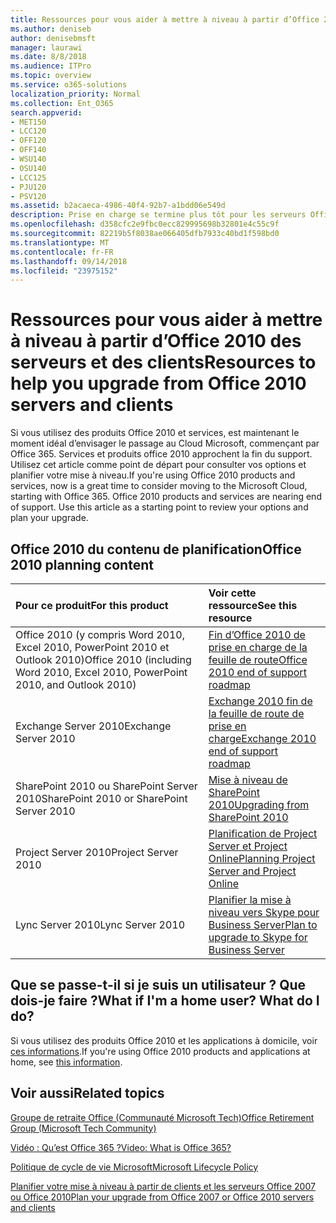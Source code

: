 ```yaml
---
title: Ressources pour vous aider à mettre à niveau à partir d’Office 2010 des serveurs et des clients
ms.author: deniseb
author: denisebmsft
manager: laurawi
ms.date: 8/8/2018
ms.audience: ITPro
ms.topic: overview
ms.service: o365-solutions
localization_priority: Normal
ms.collection: Ent_O365
search.appverid:
- MET150
- LCC120
- OFF120
- OFF140
- WSU140
- OSU140
- LCC125
- PJU120
- PSV120
ms.assetid: b2acaeca-4986-40f4-92b7-a1bdd06e549d
description: Prise en charge se termine plus tôt pour les serveurs Office 2010 et les applications clientes et accords de support personnalisés ne sont pas disponibles. Utilisez cet article pour commencer à planifier votre mise à niveau maintenant.
ms.openlocfilehash: d358cfc2e9fbc0ecc829995698b32801e4c55c9f
ms.sourcegitcommit: 82219b5f8038ae066405dfb7933c40bd1f598bd0
ms.translationtype: MT
ms.contentlocale: fr-FR
ms.lasthandoff: 09/14/2018
ms.locfileid: "23975152"
---
```

# <a name="resources-to-help-you-upgrade-from-office-2010-servers-and-clients"></a><span data-ttu-id="1e9aa-104">Ressources pour vous aider à mettre à niveau à partir d’Office 2010 des serveurs et des clients</span><span class="sxs-lookup"><span data-stu-id="1e9aa-104">Resources to help you upgrade from Office 2010 servers and clients</span></span>

<span data-ttu-id="1e9aa-p102">Si vous utilisez des produits Office 2010 et services, est maintenant le moment idéal d’envisager le passage au Cloud Microsoft, commençant par Office 365. Services et produits office 2010 approchent la fin du support. Utilisez cet article comme point de départ pour consulter vos options et planifier votre mise à niveau.</span><span class="sxs-lookup"><span data-stu-id="1e9aa-p102">If you're using Office 2010 products and services, now is a great time to consider moving to the Microsoft Cloud, starting with Office 365. Office 2010 products and services are nearing end of support. Use this article as a starting point to review your options and plan your upgrade.</span></span>
      
## <a name="office-2010-planning-content"></a><span data-ttu-id="1e9aa-108">Office 2010 du contenu de planification</span><span class="sxs-lookup"><span data-stu-id="1e9aa-108">Office 2010 planning content</span></span>
  
|<span data-ttu-id="1e9aa-109">**Pour ce produit**</span><span class="sxs-lookup"><span data-stu-id="1e9aa-109">**For this product**</span></span>|<span data-ttu-id="1e9aa-110">**Voir cette ressource**</span><span class="sxs-lookup"><span data-stu-id="1e9aa-110">**See this resource**</span></span>|
|:-----|:-----|
|<span data-ttu-id="1e9aa-111">Office 2010 (y compris Word 2010, Excel 2010, PowerPoint 2010 et Outlook 2010)</span><span class="sxs-lookup"><span data-stu-id="1e9aa-111">Office 2010 (including Word 2010, Excel 2010, PowerPoint 2010, and Outlook 2010)</span></span>  <br/> |[<span data-ttu-id="1e9aa-112">Fin d’Office 2010 de prise en charge de la feuille de route</span><span class="sxs-lookup"><span data-stu-id="1e9aa-112">Office 2010 end of support roadmap</span></span>](https://docs.microsoft.com/DeployOffice/office-2010-end-support-roadmap) <br/> |
|<span data-ttu-id="1e9aa-113">Exchange Server 2010</span><span class="sxs-lookup"><span data-stu-id="1e9aa-113">Exchange Server 2010</span></span>  <br/> |[<span data-ttu-id="1e9aa-114">Exchange 2010 fin de la feuille de route de prise en charge</span><span class="sxs-lookup"><span data-stu-id="1e9aa-114">Exchange 2010 end of support roadmap</span></span>](exchange-2010-end-of-support.md) <br/> |
|<span data-ttu-id="1e9aa-115">SharePoint 2010 ou SharePoint Server 2010</span><span class="sxs-lookup"><span data-stu-id="1e9aa-115">SharePoint 2010 or SharePoint Server 2010</span></span>  <br/> |[<span data-ttu-id="1e9aa-116">Mise à niveau de SharePoint 2010</span><span class="sxs-lookup"><span data-stu-id="1e9aa-116">Upgrading from SharePoint 2010</span></span>](upgrade-from-sharepoint-2010.md) <br/> |
|<span data-ttu-id="1e9aa-117">Project Server 2010</span><span class="sxs-lookup"><span data-stu-id="1e9aa-117">Project Server 2010</span></span> <br/> | [<span data-ttu-id="1e9aa-118">Planification de Project Server et Project Online</span><span class="sxs-lookup"><span data-stu-id="1e9aa-118">Planning Project Server and Project Online</span></span>](https://docs.microsoft.com/project/planning-project-server-and-project-online-for-technical-decision-makers) <br/> |
|<span data-ttu-id="1e9aa-119">Lync Server 2010</span><span class="sxs-lookup"><span data-stu-id="1e9aa-119">Lync Server 2010</span></span> <br/> | [<span data-ttu-id="1e9aa-120">Planifier la mise à niveau vers Skype pour Business Server</span><span class="sxs-lookup"><span data-stu-id="1e9aa-120">Plan to upgrade to Skype for Business Server</span></span>](https://docs.microsoft.com/skypeforbusiness/plan-your-deployment/upgrade) <br/> |
    
## <a name="what-if-im-a-home-user-what-do-i-do"></a><span data-ttu-id="1e9aa-p103">Que se passe-t-il si je suis un utilisateur ? Que dois-je faire ?</span><span class="sxs-lookup"><span data-stu-id="1e9aa-p103">What if I'm a home user? What do I do?</span></span>

<span data-ttu-id="1e9aa-123">Si vous utilisez des produits Office 2010 et les applications à domicile, voir [ces informations](plan-upgrade-previous-versions-office.md#im-a-home-user-what-do-i-do).</span><span class="sxs-lookup"><span data-stu-id="1e9aa-123">If you're using Office 2010 products and applications at home, see [this information](plan-upgrade-previous-versions-office.md#im-a-home-user-what-do-i-do).</span></span>

## <a name="related-topics"></a><span data-ttu-id="1e9aa-124">Voir aussi</span><span class="sxs-lookup"><span data-stu-id="1e9aa-124">Related topics</span></span>

[<span data-ttu-id="1e9aa-125">Groupe de retraite Office (Communauté Microsoft Tech)</span><span class="sxs-lookup"><span data-stu-id="1e9aa-125">Office Retirement Group (Microsoft Tech Community)</span></span>](https://go.microsoft.com/fwlink/?linkid=842065)
  
[<span data-ttu-id="1e9aa-126">Vidéo : Qu’est Office 365 ?</span><span class="sxs-lookup"><span data-stu-id="1e9aa-126">Video: What is Office 365?</span></span>](https://support.office.com/article/847caf12-2589-452c-8aca-1c009797678b.aspx)
  
[<span data-ttu-id="1e9aa-127">Politique de cycle de vie Microsoft</span><span class="sxs-lookup"><span data-stu-id="1e9aa-127">Microsoft Lifecycle Policy</span></span>](https://go.microsoft.com/fwlink/?linkid=865200)

[<span data-ttu-id="1e9aa-128">Planifier votre mise à niveau à partir de clients et les serveurs Office 2007 ou Office 2010</span><span class="sxs-lookup"><span data-stu-id="1e9aa-128">Plan your upgrade from Office 2007 or Office 2010 servers and clients</span></span>](plan-upgrade-previous-versions-office.md)

